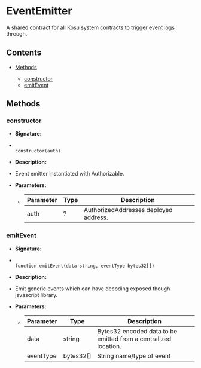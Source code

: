 # EventEmitter


A shared contract for all Kosu system contracts to trigger event logs through.

## Contents


 - [Methods](undefined)
    
     - [constructor](#constructor)
     - [emitEvent](#emitEvent)
    

## Methods

### constructor


 - **Signature:**
 - 
    ```solidity
    
    constructor(auth)
    
    ```
    
    
 - **Description:**
 - 
    Event emitter instantiated with Authorizable.
    
 - **Parameters:**
     - Parameter | Type | Description
        --- | --- | ---
        auth | ? | AuthorizedAddresses deployed address.
        
    

### emitEvent


 - **Signature:**
 - 
    ```solidity
    
    function emitEvent(data string, eventType bytes32[])
    
    ```
    
    
 - **Description:**
 - 
    Emit generic events which can have decoding exposed though javascript library.
    
 - **Parameters:**
     - Parameter | Type | Description
        --- | --- | ---
        data | string | Bytes32 encoded data to be emitted from a centralized location.
        eventType | bytes32[] | String name/type of event
        
    

